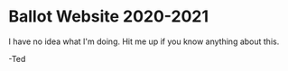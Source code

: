 # Ballot Website 2020-2021

I have no idea what I'm doing. Hit me up if you know anything about this.

-Ted
